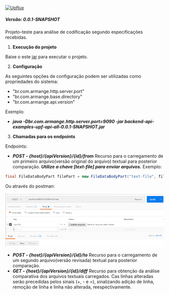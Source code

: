 [![Upflux](https://upflux.net/wp-content/uploads/2018/04/logo-upflux-108x47-1.png)](https://upflux.net/)

##### Versão: 0.0.1-SNAPSHOT
Projeto-teste para análise de codificação segundo especificações recebidas.

  1. __Execução do projeto__

Baixe o este [jar](https://github.com/armange/java-br-com-armange-backend-api-examples/raw/upflux/backend-api-examples-upf-api/src/assets/backend-api-examples-upf-api-all-0.0.1-SNAPSHOT.jar) para executar o projeto.

  2. __Configuração__
  
As seguintes opções de configuração podem ser utilizadas como propriedades do sistema:
  - "br.com.armange.http.server.port"
  - "br.com.armange.base.directory"
  - "br.com.armange.api.version"
     
Exemplo:
  - *__java -Dbr.com.armange.http.server.port=9090 -jar backend-api-examples-upf-api-all-0.0.1-SNAPSHOT.jar__*
       
  3. __Chamadas para os endpoints__
  
Endpoints:
- __*POST - {host}/{apiVersion}/{id}/from*__
Recurso para o carregamento de um primeiro arquivo(versão original do arquivo) textual para posterior comparação. __*Utilize a chave [text-file] para enviar arquivos.*__
Exemplo:
```java
final FileDataBodyPart filePart = new FileDataBodyPart("text-file", file);
```
Ou através do postman:

[![Postman](https://github.com/armange/java-br-com-armange-backend-api-examples/blob/upflux/backend-api-examples-upf-api/src/assets/postman.png)](https://github.com/armange/java-br-com-armange-backend-api-examples/edit/upflux/README.md)
- __*POST - {host}/{apiVersion}/{id}/to*__
Recurso para o carregamento de um segundo arquivo(versão revisada) textual para posterior comparação.
- __*GET - {host}/{apiVersion}/{id}/diff*__
Recurso para obtenção da análise comparativa dos arquivos textuais carregados. Cas linhas alteradas serão precedidas pelos sinais (+, - e =), sinalizando adição de linha, remoção de linha e linha não alterada, reespectivamente.
